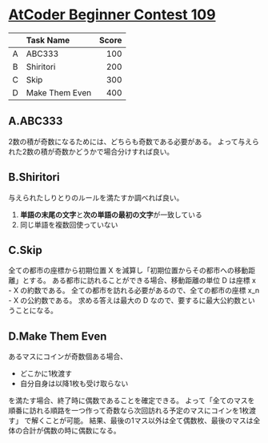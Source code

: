 # [AtCoder Beginner Contest 109](https://beta.atcoder.jp/contests/abc109)

|   | Task Name      | Score |
|:-:|:---------------|------:|
| A | ABC333         |   100 |
| B | Shiritori      |   200 |
| C | Skip           |   300 |
| D | Make Them Even |   400 |

## A.ABC333
2数の積が奇数になるためには、どちらも奇数である必要がある。
よって与えられた2数の積が奇数かどうかで場合分けすれば良い。

## B.Shiritori
与えられたしりとりのルールを満たすか調べれば良い。
1. **単語の末尾の文字**と**次の単語の最初の文字**が一致している
2. 同じ単語を複数回使っていない

## C.Skip
全ての都市の座標から初期位置 X を減算し「初期位置からその都市への移動距離」とする。
ある都市に訪れることができる場合、移動距離の単位 D は座標 x - X の約数である。
全ての都市を訪れる必要があるので、全ての都市の座標 x_n - X の公約数である。
求める答えは最大の D なので、要するに最大公約数ということになる。

## D.Make Them Even
あるマスにコインが奇数個ある場合、

- どこかに1枚渡す
- 自分自身は以降1枚も受け取らない

を満たす場合、終了時に偶数であることを確定できる。
よって「全てのマスを順番に訪れる順路を一つ作って奇数なら次回訪れる予定のマスにコインを1枚渡す」
で解くことが可能。
結果、最後の1マス以外は全て偶数枚、最後のマスは全体の合計が偶数の時に偶数になる。




